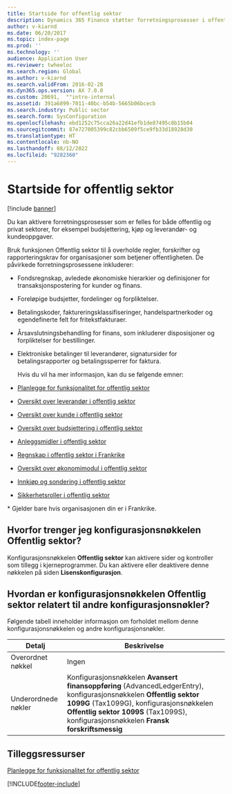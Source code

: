 ```yaml
---
title: Startside for offentlig sektor
description: Dynamics 365 Finance støtter forretningsprosesser i offentlig sektor. Disse prosessene omfatter budsjetterings-, innkjøps-, leverandør- og kundeoppgaver.
author: v-kiarnd
ms.date: 06/20/2017
ms.topic: index-page
ms.prod: ''
ms.technology: ''
audience: Application User
ms.reviewer: twheeloc
ms.search.region: Global
ms.author: v-kiarnd
ms.search.validFrom: 2016-02-28
ms.dyn365.ops.version: AX 7.0.0
ms.custom: 20691,  ""intro-internal
ms.assetid: 391a6899-7011-40bc-b54b-5665b06bcecb
ms.search.industry: Public sector
ms.search.form: SysConfiguration
ms.openlocfilehash: ebd1252c75cca26a22d41efb1de87495c8b15b04
ms.sourcegitcommit: 87e727005399c82cbb6509f5ce9fb33d18928d30
ms.translationtype: HT
ms.contentlocale: nb-NO
ms.lasthandoff: 08/12/2022
ms.locfileid: "9282360"
---
```

# <a name="public-sector-home-page"></a>Startside for offentlig sektor

[!include [banner](../includes/banner.md)]

Du kan aktivere forretningsprosesser som er felles for både offentlig og privat sektorer, for eksempel budsjettering, kjøp og leverandør- og kundeoppgaver. 

Bruk funksjonen Offentlig sektor til å overholde regler, forskrifter og rapporteringskrav for organisasjoner som betjener offentligheten. De påvirkede forretningsprosessene inkluderer: 

- Fondsregnskap, avledede økonomiske hierarkier og definisjoner for transaksjonspostering for kunder og finans.
- Foreløpige budsjetter, fordelinger og forpliktelser.
- Betalingskoder, faktureringsklassifiseringer, handelspartnerkoder og egendefinerte felt for fritekstfakturaer.
- Årsavslutningsbehandling for finans, som inkluderer disposisjoner og forpliktelser for bestillinger.
- Elektroniske betalinger til leverandører, signatursider for betalingsrapporter og betalingssperrer for faktura.

  Hvis du vil ha mer informasjon, kan du se følgende emner:

- [Planlegge for funksjonalitet for offentlig sektor](plan-public-sector-functionality.md)
- [Oversikt over leverandør i offentlig sektor](accounts-payable-public-sector.md)
- [Oversikt over kunde i offentlig sektor](accounts-receivable-public-sector.md)
- [Oversikt over budsjettering i offentlig sektor](budgeting-public-sector.md)
- [Anleggsmidler i offentlig sektor](fixed-asset-public-sector.md)
- [Regnskap i offentlig sektor i Frankrike](../localizations/emea-fra-public-sector-accounting.md)
- [Oversikt over økonomimodul i offentlig sektor](general-ledger-public-sector.md)
- [Innkjøp og sondering i offentlig sektor](procurement-sourcing-public-sector.md)
- [Sikkerhetsroller i offentlig sektor](security-roles-public-sector.md)

\* Gjelder bare hvis organisasjonen din er i Frankrike.

## <a name="why-do-i-need-the-public-sector-configuration-key"></a>Hvorfor trenger jeg konfigurasjonsnøkkelen Offentlig sektor?
Konfigurasjonsnøkkelen **Offentlig sektor** kan aktivere sider og kontroller som tillegg i kjerneprogrammer. Du kan aktivere eller deaktivere denne nøkkelen på siden **Lisenskonfigurasjon**.

## <a name="how-does-the-public-sector-configuration-key-relate-to-other-configuration-keys"></a>Hvordan er konfigurasjonsnøkkelen Offentlig sektor relatert til andre konfigurasjonsnøkler?
Følgende tabell inneholder informasjon om forholdet mellom denne konfigurasjonsnøkkelen og andre konfigurasjonsnøkler.

|   **Detalj**         |              **Beskrivelse**                                                                                                                                                                                        |
|------------|---------------------------------------------------------------------------------------------------------------------------------------------------------------------------------------------------------------------|
| Overordnet nøkkel | Ingen                                                                                                                                                                                                                |
| Underordnede nøkler | Konfigurasjonsnøkkelen **Avansert finansoppføring** (AdvancedLedgerEntry), konfigurasjonsnøkkelen **Offentlig sektor 1099G** (Tax1099G), konfigurasjonsnøkkelen **Offentlig sektor 1099S** (Tax1099S), konfigurasjonsnøkkelen **Fransk forskriftsmessig** |


## <a name="additional-resources"></a>Tilleggsressurser

[Planlegge for funksjonalitet for offentlig sektor](plan-public-sector-functionality.md)





[!INCLUDE[footer-include](../../includes/footer-banner.md)]
